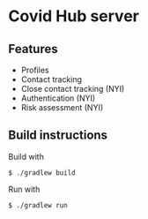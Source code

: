 # Covid Hub server

## Features

- Profiles
- Contact tracking
- Close contact tracking (NYI)
- Authentication (NYI)
- Risk assessment (NYI)

## Build instructions

Build with

```
$ ./gradlew build
```

Run with

```
$ ./gradlew run
```

